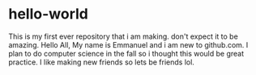 # hello-world
This is my first ever repository that i am making. don't expect it to be amazing.
Hello All, My name is Emmanuel and i am new to github.com. I plan to do computer science in the fall so i thought this would be great practice. I like making new friends so lets be friends lol.
